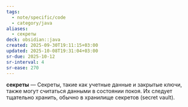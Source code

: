 ```yaml
---
tags:
  - note/specific/code
  - category/java
aliases:
  - секреты
deck: obsidian::java
created: 2025-09-30T19:11:15+03:00
updated: 2025-10-08T19:31:04+03:00
sr-due: 2025-10-12
sr-interval: 4
sr-ease: 270
---
```


**секреты**
—
Секреты, такие как учетные данные и закрытые ключи, также могут считаться данными в состоянии покоя. Их следует тщательно хранить, обычно в хранилище секретов (secret vault).
